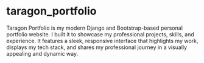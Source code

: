 # taragon_portfolio
Taragon Portfolio is my modern Django and Bootstrap-based personal portfolio website. I built it to showcase my professional projects, skills, and experience. It features a sleek, responsive interface that highlights my work, displays my tech stack, and shares my professional journey in a visually appealing and dynamic way.
